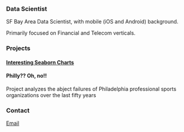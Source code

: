 ### Data Scientist

SF Bay Area Data Scientist, with mobile (iOS and Android) background.

Primarily focused on Financial and Telecom verticals.

### Projects

#### [Interesting Seaborn Charts](https://colab.research.google.com/drive/1wr1drwdu_s7UCa_qG6OqQdQtXm4RTanZ)

#### Philly?? Oh, no!!

Project analyzes the abject failures of Philadelphia professional sports organizations over the last fifty years

### Contact
[Email](mailto:tahoesw@gmail.com)
